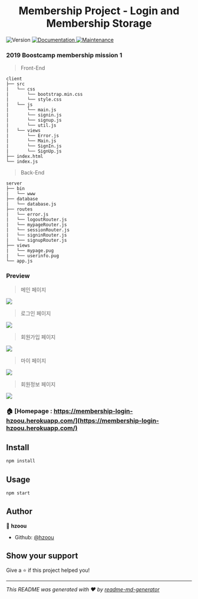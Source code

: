 <h1 align="center">Membership Project - Login and Membership Storage</h1>
<p>
  <img alt="Version" src="https://img.shields.io/badge/version-1.0.0-blue.svg?cacheSeconds=2592000" />
  <a href="https://github.com/hzoou/membership-login#readme">
    <img alt="Documentation" src="https://img.shields.io/badge/documentation-yes-brightgreen.svg" target="_blank" />
  </a>
  <a href="https://github.com/hzoou/membership-login/graphs/commit-activity">
    <img alt="Maintenance" src="https://img.shields.io/badge/Maintained%3F-yes-green.svg" target="_blank" />
  </a>
</p>

### 2019 Boostcamp membership mission 1
>
> Front-End
```
client
├── src
|   └── css
|       └── bootstrap.min.css
|       └── style.css
|   └── js
|       └── main.js
|       └── signin.js
|       └── signup.js
|       └── util.js
|   └── views
|       └── Error.js
|       └── Main.js
|       └── SignIn.js
|       └── SignUp.js
├── index.html
└── index.js
```
> Back-End
```
server
├── bin
|   └── www
├── database
|   └── database.js
├── routes
|   └── error.js
|   └── logoutRouter.js
|   └── mypageRouter.js
|   └── sessionRouter.js
|   └── signinRouter.js
|   └── signupRouter.js
├── views
|   └── mypage.pug
|   └── userinfo.pug
└── app.js
```

### Preview

> 메인 페이지
>
![](https://i.imgur.com/cMPRWaT.png)


> 로그인 페이지
>
![](https://i.imgur.com/x9HdjE9.png)


> 회원가입 페이지
>
![](https://i.imgur.com/bCIA7C2.png)

> 마이 페이지
> 
![](https://i.imgur.com/9GeIu4v.png)

> 회원정보 페이지
> 
![](https://i.imgur.com/9ZhvwOK.png)


### 🏠 [Homepage : https://membership-login-hzoou.herokuapp.com/](https://membership-login-hzoou.herokuapp.com/)

## Install

```sh
npm install
```

## Usage

```sh
npm start
```

## Author

👤 **hzoou**

* Github: [@hzoou](https://github.com/hzoou)

## Show your support

Give a ⭐️ if this project helped you!

***
_This README was generated with ❤️ by [readme-md-generator](https://github.com/kefranabg/readme-md-generator)_